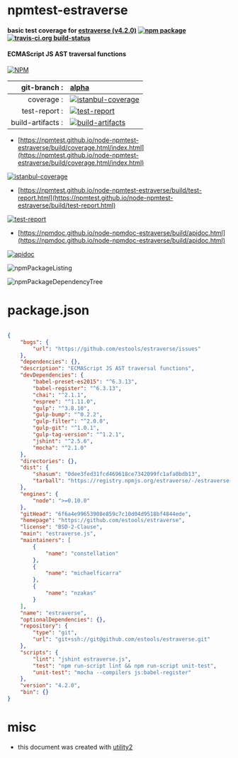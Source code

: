 # npmtest-estraverse

#### basic test coverage for  [estraverse (v4.2.0)](https://github.com/estools/estraverse)  [![npm package](https://img.shields.io/npm/v/npmtest-estraverse.svg?style=flat-square)](https://www.npmjs.org/package/npmtest-estraverse) [![travis-ci.org build-status](https://api.travis-ci.org/npmtest/node-npmtest-estraverse.svg)](https://travis-ci.org/npmtest/node-npmtest-estraverse)

#### ECMAScript JS AST traversal functions

[![NPM](https://nodei.co/npm/estraverse.png?downloads=true&downloadRank=true&stars=true)](https://www.npmjs.com/package/estraverse)

| git-branch : | [alpha](https://github.com/npmtest/node-npmtest-estraverse/tree/alpha)|
|--:|:--|
| coverage : | [![istanbul-coverage](https://npmtest.github.io/node-npmtest-estraverse/build/coverage.badge.svg)](https://npmtest.github.io/node-npmtest-estraverse/build/coverage.html/index.html)|
| test-report : | [![test-report](https://npmtest.github.io/node-npmtest-estraverse/build/test-report.badge.svg)](https://npmtest.github.io/node-npmtest-estraverse/build/test-report.html)|
| build-artifacts : | [![build-artifacts](https://npmtest.github.io/node-npmtest-estraverse/glyphicons_144_folder_open.png)](https://github.com/npmtest/node-npmtest-estraverse/tree/gh-pages/build)|

- [https://npmtest.github.io/node-npmtest-estraverse/build/coverage.html/index.html](https://npmtest.github.io/node-npmtest-estraverse/build/coverage.html/index.html)

[![istanbul-coverage](https://npmtest.github.io/node-npmtest-estraverse/build/screenCapture.buildCi.browser.%252Ftmp%252Fbuild%252Fcoverage.lib.html.png)](https://npmtest.github.io/node-npmtest-estraverse/build/coverage.html/index.html)

- [https://npmtest.github.io/node-npmtest-estraverse/build/test-report.html](https://npmtest.github.io/node-npmtest-estraverse/build/test-report.html)

[![test-report](https://npmtest.github.io/node-npmtest-estraverse/build/screenCapture.buildCi.browser.%252Ftmp%252Fbuild%252Ftest-report.html.png)](https://npmtest.github.io/node-npmtest-estraverse/build/test-report.html)

- [https://npmdoc.github.io/node-npmdoc-estraverse/build/apidoc.html](https://npmdoc.github.io/node-npmdoc-estraverse/build/apidoc.html)

[![apidoc](https://npmdoc.github.io/node-npmdoc-estraverse/build/screenCapture.buildCi.browser.%252Ftmp%252Fbuild%252Fapidoc.html.png)](https://npmdoc.github.io/node-npmdoc-estraverse/build/apidoc.html)

![npmPackageListing](https://npmtest.github.io/node-npmtest-estraverse/build/screenCapture.npmPackageListing.svg)

![npmPackageDependencyTree](https://npmtest.github.io/node-npmtest-estraverse/build/screenCapture.npmPackageDependencyTree.svg)



# package.json

```json

{
    "bugs": {
        "url": "https://github.com/estools/estraverse/issues"
    },
    "dependencies": {},
    "description": "ECMAScript JS AST traversal functions",
    "devDependencies": {
        "babel-preset-es2015": "^6.3.13",
        "babel-register": "^6.3.13",
        "chai": "^2.1.1",
        "espree": "^1.11.0",
        "gulp": "^3.8.10",
        "gulp-bump": "^0.2.2",
        "gulp-filter": "^2.0.0",
        "gulp-git": "^1.0.1",
        "gulp-tag-version": "^1.2.1",
        "jshint": "^2.5.6",
        "mocha": "^2.1.0"
    },
    "directories": {},
    "dist": {
        "shasum": "0dee3fed31fcd469618ce7342099fc1afa0bdb13",
        "tarball": "https://registry.npmjs.org/estraverse/-/estraverse-4.2.0.tgz"
    },
    "engines": {
        "node": ">=0.10.0"
    },
    "gitHead": "6f6a4e99653908e859c7c10d04d9518bf4844ede",
    "homepage": "https://github.com/estools/estraverse",
    "license": "BSD-2-Clause",
    "main": "estraverse.js",
    "maintainers": [
        {
            "name": "constellation"
        },
        {
            "name": "michaelficarra"
        },
        {
            "name": "nzakas"
        }
    ],
    "name": "estraverse",
    "optionalDependencies": {},
    "repository": {
        "type": "git",
        "url": "git+ssh://git@github.com/estools/estraverse.git"
    },
    "scripts": {
        "lint": "jshint estraverse.js",
        "test": "npm run-script lint && npm run-script unit-test",
        "unit-test": "mocha --compilers js:babel-register"
    },
    "version": "4.2.0",
    "bin": {}
}
```



# misc
- this document was created with [utility2](https://github.com/kaizhu256/node-utility2)
